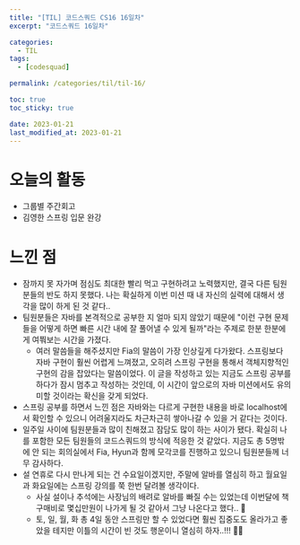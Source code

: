 ```yaml
---
title: "[TIL] 코드스쿼드 CS16 16일차"
excerpt: "코드스쿼드 16일차"

categories:
  - TIL
tags:
  - [codesquad]

permalink: /categories/til/til-16/

toc: true
toc_sticky: true

date: 2023-01-21
last_modified_at: 2023-01-21
---
```


# 오늘의 활동
- 그룹별 주간회고
- 김영한 스프링 입문 완강

# 느낀 점
- 잠까지 못 자가며 점심도 최대한 빨리 먹고 구현하려고 노력했지만, 결국 다른 팀원분들의 반도 하지 못했다. 나는 확실하게 이번 미션 때 내 자신의 실력에 대해서 생각을 많이 하게 된 것 같다..
- 팀원분들은 자바를 본격적으로 공부한 지 얼마 되지 않았기 때문에 "이런 구현 문제들을 어떻게 하면 빠른 시간 내에 잘 풀어낼 수 있게 될까"라는 주제로 한분 한분에게 여쭤보는 시간을 가졌다.
  - 여러 말씀들을 해주셨지만 Fia의 말씀이 가장 인상깊게 다가왔다. 스프링보다 자바 구현이 훨씬 어렵게 느껴졌고, 오히려 스프링 구현을 통해서 객체지향적인 구현의 감을 잡았다는 말씀이었다. 이 글을 작성하고 있는 지금도 스프링 공부를 하다가 잠시 멈추고 작성하는 것인데, 이 시간이 앞으로의 자바 미션에서도 유의미할 것이라는 확신을 갖게 되었다.
- 스프링 공부를 하면서 느낀 점은 자바와는 다르게 구현한 내용을 바로 localhost에서 확인할 수 있으니 어려울지라도 차근차근히 쌓아나갈 수 있을 거 같다는 것이다.
- 일주일 사이에 팀원분들과 많이 친해졌고 잠담도 많이 하는 사이가 됐다. 확실히 나를 포함한 모든 팀원들의 코드스쿼드의 방식에 적응한 것 같았다. 지금도 총 5명밖에 안 되는 회의실에서 Fia, Hyun과 함께 모각코를 진행하고 있으니 팀원분들께 너무 감사하다.
- 설 연휴로 다시 만나게 되는 건 수요일이겠지만, 주말에 알바를 열심히 하고 월요일과 화요일에는 스프링 강의를 쭉 한번 달려볼 생각이다.
  - 사실 설이나 추석에는 사장님의 배려로 알바를 빠질 수는 있었는데 이번달에 책 구매비로 몇십만원이 나가게 될 것 같아서 그냥 나온다고 했다.. 🥲
  - 토, 일, 월, 화 총 4일 동안 스프링만 할 수 있었다면 훨씬 집중도도 올라가고 좋았을 테지만 이틀의 시간이 빈 것도 행운이니 열심히 하자..!!! 💪🏻